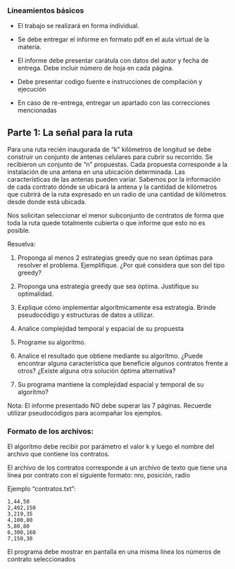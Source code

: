 ### Lineamientos básicos
- El trabajo se realizará en forma individual.

- Se debe entregar el informe en formato pdf en el aula virtual de la materia.

- El informe debe presentar carátula con datos del autor y fecha de entrega. Debe incluir número de hoja en cada página.

- Debe presentar codigo fuente e instrucciones de compilación y ejecución

- En caso de re-entrega, entregar un apartado con las correcciones mencionadas

## Parte 1: La señal para la ruta

Para una ruta recién inaugurada de “k” kilómetros de longitud se debe construir un conjunto de antenas celulares para cubrir su recorrido. Se recibieron un conjunto de “n” propuestas. Cada propuesta corresponde a la instalación de una antena en una ubicación determinada. Las características de las antenas pueden variar. Sabemos por la información de cada contrato dónde se ubicará la antena y la cantidad de kilómetros que cubrirá de la ruta expresado en un radio de una cantidad de kilómetros desde donde está ubicada.

Nos solicitan seleccionar el menor subconjunto de contratos de forma que toda la ruta quede totalmente cubierta o que informe que esto no es posible.

Resuelva:

1. Proponga al menos 2 estrategias greedy que no sean óptimas para resolver el problema. Ejemplifique. ¿Por qué considera que son del tipo greedy?

2. Proponga una estrategia greedy que sea óptima. Justifique su optimalidad.

3. Explique cómo implementar algorítmicamente esa estrategia. Brinde pseudocódigo y estructuras de datos a utilizar.

4. Analice complejidad temporal y espacial de su propuesta

5. Programe su algoritmo.

6. Analice el resultado que obtiene mediante su algoritmo. ¿Puede encontrar alguna característica que beneficie algunos contratos frente a otros? ¿Existe alguna otra solución óptima alternativa?

7. Su programa mantiene la complejidad espacial y temporal de su algoritmo?

Nota: El informe presentado NO debe superar las 7 páginas. Recuerde utilizar pseudocódigos para acompañar los ejemplos.

### Formato de los archivos:

El algoritmo debe recibir por parámetro el valor k y luego el nombre del archivo que contiene los contratos.

El archivo de los contratos corresponde a un archivo de texto que tiene una línea por contrato con el siguiente formato: nro, posición, radio

Ejemplo “contratos.txt”:
```text
1,44,50
2,402,150
3,219,35
4,100,80
5,80,80
6,300,160
7,150,30
```
El programa debe mostrar en pantalla en una misma línea los números de contrato seleccionados